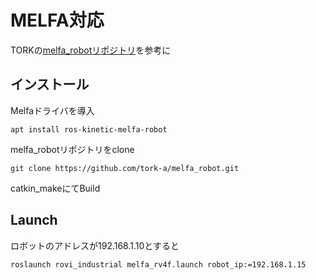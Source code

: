 # MELFA対応

TORKの[melfa_robotリポジトリ](https://github.com/tork-a/melfa_robot)を参考に  

## インストール  
Melfaドライバを導入
~~~
apt install ros-kinetic-melfa-robot
~~~
melfa_robotリポジトリをclone
~~~
git clone https://github.com/tork-a/melfa_robot.git
~~~
catkin_makeにてBuild

## Launch  
ロボットのアドレスが192.168.1.10とすると
~~~
roslaunch rovi_industrial melfa_rv4f.launch robot_ip:=192.168.1.15
~~~
